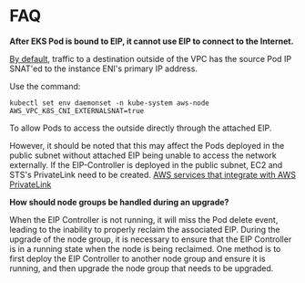# FAQ

**After EKS Pod is bound to EIP, it cannot use EIP to connect to the Internet.**

[By default](https://docs.aws.amazon.com/eks/latest/userguide/external-snat.html), traffic to a destination outside of the VPC has the source Pod IP SNAT'ed to the instance ENI's primary IP address.

Use the command:

```shell
kubectl set env daemonset -n kube-system aws-node AWS_VPC_K8S_CNI_EXTERNALSNAT=true 
```

To allow Pods to access the outside directly through the attached EIP.

However, it should be noted that this may affect the Pods deployed in the public subnet without attached EIP being unable to access the network externally. If the EIP-Controller is deployed in the public subnet, EC2 and STS's PrivateLink need to be created. [AWS services that integrate with AWS PrivateLink](https://docs.aws.amazon.com/vpc/latest/privatelink/aws-services-privatelink-support.html)

**How should node groups be handled during an upgrade?**

When the EIP Controller is not running, it will miss the Pod delete event, leading to the inability to properly reclaim the associated EIP. During the upgrade of the node group, it is necessary to ensure that the EIP Controller is in a running state when the node is being reclaimed. One method is to first deploy the EIP Controller to another node group and ensure it is running, and then upgrade the node group that needs to be upgraded.
